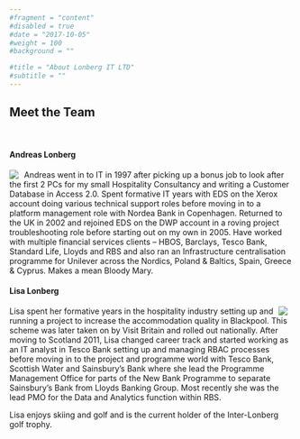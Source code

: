 ```yaml
---
#fragment = "content"
#disabled = true
#date = "2017-10-05"
#weight = 100
#background = ""

#title = "About Lonberg IT LTD"
#subtitle = ""
---
```


## Meet the Team
<br>

#### Andreas Lonberg
<img src="../images/al.jpg" style="float: left; margin-right: 10px;" />
Andreas went in to IT in 1997 after picking up a bonus job to look after the first 2 PCs for my small Hospitality Consultancy and writing a Customer Database in Access 2.0.
Spent formative IT years with EDS on the Xerox account doing various technical support roles before moving in to a platform management role with Nordea Bank in Copenhagen.  
Returned to the UK in 2002 and rejoined EDS on the DWP account in a roving project troubleshooting role before starting out on my own in 2005.  
Have worked with multiple financial services clients &#8211; HBOS, Barclays, Tesco Bank, Standard Life, Lloyds and RBS and also ran an Infrastructure centralisation programme for Unilever across the Nordics, Poland &amp; Baltics, Spain, Greece &amp; Cyprus.    
Makes a mean Bloody Mary.

#### Lisa Lonberg
<img src="../images/ll.jpg" style="float: right; margin-right: 10px;" />
Lisa spent her formative years in the hospitality industry setting up and running a project to increase the accommodation quality in Blackpool. This scheme was later taken on by Visit Britain and rolled out nationally.  
After moving to Scotland 2011, Lisa changed career track and started working as an IT analyst in Tesco Bank setting up and managing RBAC processes before moving in to the project and programme world with Tesco Bank, Scottish Water and Sainsbury&#8217;s Bank where she lead the Programme Management Office for parts of the New Bank Programme to separate Sainsbury&#8217;s Bank from Lloyds Banking Group.  Most recently she was the lead PMO for the Data and Analytics function within RBS.
  
Lisa enjoys skiing and golf and is the current holder of the Inter-Lonberg golf trophy.